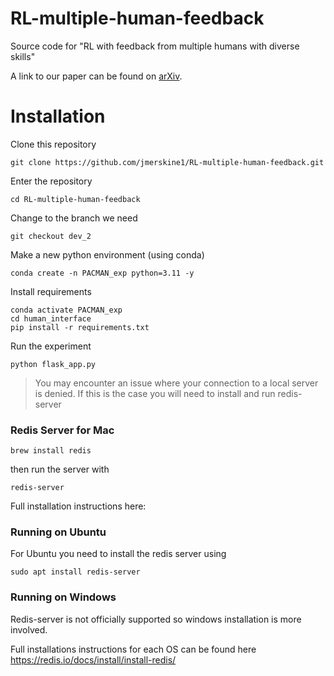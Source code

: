 # RL-multiple-human-feedback

Source code for "RL with feedback from multiple humans with diverse skills"

A link to our paper can be found on [arXiv](https://arxiv.org/abs/2111.08596).

# Installation
Clone this repository
```
git clone https://github.com/jmerskine1/RL-multiple-human-feedback.git
```
Enter the repository
```
cd RL-multiple-human-feedback
```
Change to the branch we need
```
git checkout dev_2
```
Make a new python environment (using conda)
```
conda create -n PACMAN_exp python=3.11 -y
```
Install requirements
```
conda activate PACMAN_exp
cd human_interface
pip install -r requirements.txt
```
Run the experiment
```
python flask_app.py
```
> You may encounter an issue where your connection to a local server is denied. If this is the case you will need to install and run redis-server

### Redis Server for Mac
```
brew install redis
```
then run the server with 
```
redis-server
```
Full installation instructions here: 
### Running on Ubuntu
For Ubuntu you need to install the redis server using
```
sudo apt install redis-server
```

### Running on Windows
Redis-server is not officially supported so windows installation is more involved.

Full installations instructions for each OS can be found here <href>https://redis.io/docs/install/install-redis/</href>
